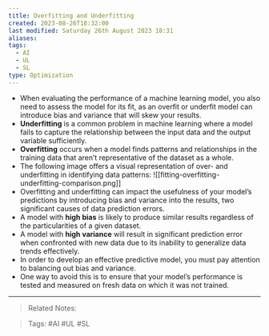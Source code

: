 ```yaml
---
title: Overfitting and Underfitting
created: 2023-08-26T18:32:00
last modified: Saturday 26th August 2023 18:31
aliases: 
tags:
  - AI
  - UL
  - SL
type: Optimization
---
```

- When evaluating the performance of a machine learning model, you also need to assess the model for its fit, as an overfit or underfit model can introduce bias and variance that will skew your results.
- **Underfitting** is a common problem in machine learning where a model fails to capture the relationship between the input data and the output variable sufficiently.
- **Overfitting** occurs when a model finds patterns and relationships in the training data that aren’t representative of the dataset as a whole.
- The following image offers a visual representation of over- and underfitting in identifying data patterns:
![[fitting-overfitting-underfitting-comparison.png]]
- Overfitting and underfitting can impact the usefulness of your model’s predictions by introducing bias and variance into the results, two significant causes of data prediction errors.
- A model with **high bias** is likely to produce similar results regardless of the particularities of a given dataset.
- A model with **high variance** will result in significant prediction error when confronted with new data due to its inability to generalize data trends effectively.
- In order to develop an effective predictive model, you must pay attention to balancing out bias and variance.
- One way to avoid this is to ensure that your model’s performance is tested and measured on fresh data on which it was not trained.
---
>Related Notes:
 
>Tags: #AI #UL #SL 
